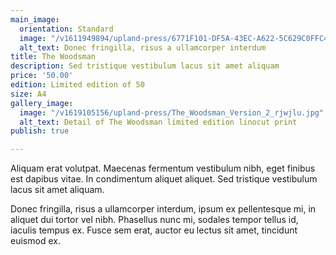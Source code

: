 ```yaml
---
main_image:
  orientation: Standard
  image: "/v1611949894/upland-press/6771F101-DF5A-43EC-A622-5C629C0FFC42_ipt3um.jpg"
  alt_text: Donec fringilla, risus a ullamcorper interdum
title: The Woodsman
description: Sed tristique vestibulum lacus sit amet aliquam
price: '50.00'
edition: Limited edition of 50
size: A4
gallery_image:
  image: "/v1619105156/upland-press/The_Woodsman_Version_2_rjwjlu.jpg"
  alt_text: Detail of The Woodsman limited edition linocut print
publish: true

---
```

Aliquam erat volutpat. Maecenas fermentum vestibulum nibh, eget finibus est dapibus vitae. In condimentum aliquet aliquet. Sed tristique vestibulum lacus sit amet aliquam. 

Donec fringilla, risus a ullamcorper interdum, ipsum ex pellentesque mi, in aliquet dui tortor vel nibh. Phasellus nunc mi, sodales tempor tellus id, iaculis tempus ex. Fusce sem erat, auctor eu lectus sit amet, tincidunt euismod ex.